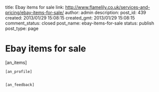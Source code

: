 title: Ebay items for sale
link: http://www.flamelily.co.uk/services-and-pricing/ebay-items-for-sale/
author: admin
description: 
post_id: 439
created: 2013/01/29 15:08:15
created_gmt: 2013/01/29 15:08:15
comment_status: closed
post_name: ebay-items-for-sale
status: publish
post_type: page

# Ebay items for sale

[an_items]
    
    
    [an_profile]
    
    
    [an_feedback]